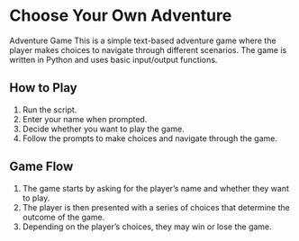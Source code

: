 # Choose Your Own Adventure
 
Adventure Game
This is a simple text-based adventure game where the player makes choices to navigate through different scenarios. The game is written in Python and uses basic input/output functions.

## How to Play

1.  Run the script.
2.  Enter your name when prompted.
3.  Decide whether you want to play the game.
4.  Follow the prompts to make choices and navigate through the game.
## Game Flow
1. The game starts by asking for the player’s name and whether they want to play.
2. The player is then presented with a series of choices that determine the outcome of the game.
3. Depending on the player’s choices, they may win or lose the game.
